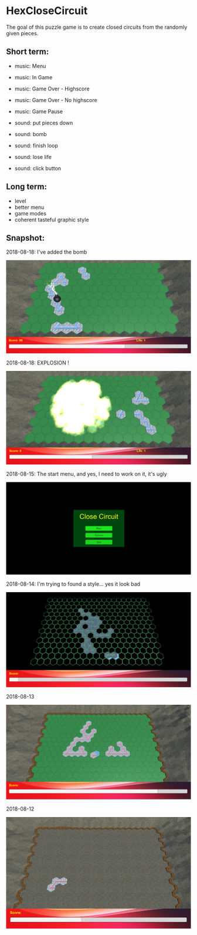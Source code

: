 # HexCloseCircuit
The goal of this puzzle game is to create closed circuits from the randomly given pieces.

## Short term:

- music: Menu
- music: In Game
- music: Game Over - Highscore
- music: Game Over - No highscore
- music: Game Pause

- sound: put pieces down
- sound: bomb
- sound: finish loop
- sound: lose life
- sound: click button

## Long term:

- level
- better menu
- game modes
- coherent tasteful graphic style

## Snapshot:

2018-08-18: I've added the bomb

![2018-08-18b](screenshot-20180818b.png)

2018-08-18: EXPLOSION !

![2018-08-18](screenshot-20180818.png)

2018-08-15: The start menu, and yes, I need to work on it, it's ugly

![2018-08-15](screenshot-20180815.png)

2018-08-14: I'm trying to found a style... yes it look bad

![2018-08-14](screenshot-20180814.png)

2018-08-13

![2018-08-13](screenshot-20180813.png)

2018-08-12

![2018-08-12](screenshot-20180812.png)
